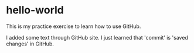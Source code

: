 # hello-world
This is my practice exercise to learn how to use GitHub. 

I added some text through GitHub site.
I just learned that 'commit' is 'saved changes' in GitHub.
